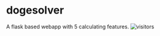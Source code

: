 # dogesolver
A flask based webapp with 5 calculating features.
![visitors](https://visitor-badge.glitch.me/badge?hariharan-tech=dogesolver)

